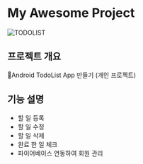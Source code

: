 # My Awesome Project

![TODOLIST](https://github.com/JOEEEgg/Android_TODOAPP/assets/72720532/12c9d8fb-f9d2-4ab7-a407-eac4e3bb4759)


## 프로젝트 개요

📘Android TodoList App 만들기 (개인 프로젝트)

## 기능 설명

- 할 일 등록
- 할 일 수정
- 할 일 삭제
- 완료 한 일 체크
- 파이어베이스 연동하여 회원 관리



